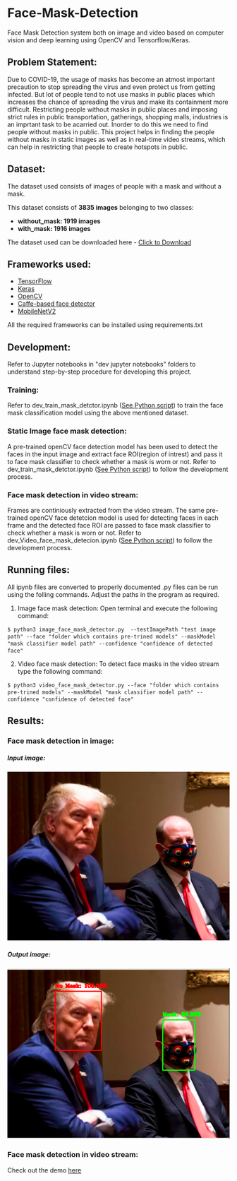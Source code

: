 # Face-Mask-Detection
Face Mask Detection system both on image and video based on computer vision and deep learning using OpenCV and Tensorflow/Keras.

## Problem Statement:
Due to COVID-19, the usage of masks has become an atmost important precaution to stop spreading the virus and even protect us from getting infected. But lot of people tend to not use masks in public places which increases the chance of spreading the virus and make its containment more difficult. Restricting people without masks in public places and imposing strict rules in public transportation, gatherings, shopping malls, industries is an imprtant task to be acarried out. Inorder to do this we need to find people without masks in public. This project helps in finding the people without masks in static images as well as in real-time video streams, which can help in restricting that people to create hotspots in public.

## Dataset:
The dataset used consists of images of people with a mask and without a mask.

This dataset consists of __3835 images__ belonging to two classes:
*	__without_mask: 1919 images__
*	__with_mask: 1916 images__

The dataset used can be downloaded here - [Click to Download](https://drive.google.com/drive/folders/1XDte2DL2Mf_hw4NsmGst7QtYoU7sMBVG?usp=sharing)



## Frameworks used:
- [TensorFlow](https://www.tensorflow.org/)
- [Keras](https://keras.io/)
- [OpenCV](https://opencv.org/)
- [Caffe-based face detector](https://caffe.berkeleyvision.org/)
- [MobileNetV2](https://arxiv.org/abs/1801.04381)

All the required frameworks can be installed using requirements.txt

## Development:

Refer to Jupyter notebooks in "dev jupyter notebooks" folders to understand step-by-step procedure for developing this project.

### Training:
Refer to dev_train_mask_detctor.ipynb ([See Python script](https://github.com/sai-teja-ponugoti/Face-Mask-Detection/blob/main/dev%20jupyter%20notebooks/dev_train_mask_detctor.ipynb)) to train the face mask classification model using the above mentioned dataset.

### Static Image face mask detection:
A pre-trained openCV face detection model has been used to detect the faces in the input image and extract face ROI(region of intrest) and pass it to face mask classifier to check whether a mask is worn or not. Refer to dev_train_mask_detctor.ipynb ([See Python script](https://github.com/sai-teja-ponugoti/Face-Mask-Detection/blob/main/dev%20jupyter%20notebooks/dev_train_mask_detctor.ipynb)) to follow the development process.

### Face mask detection in video stream:
Frames are continiously extracted from the video stream. The same pre-trained openCV face detetcion model is used for detecting faces in each frame and the detected face ROI are passed to face mask classifier to check whether a mask is worn or not. Refer to dev_Video_face_mask_detecion.ipynb ([See Python script](https://github.com/sai-teja-ponugoti/Face-Mask-Detection/blob/main/dev%20jupyter%20notebooks/dev_Video_face_mask_detecion.ipynb)) to follow the development process.

## Running files:
All ipynb files are converted to properly documented .py files can be run using the folling commands. Adjust the paths in the program as required.

1. Image face mask detection: Open terminal and execute the following command:
```
$ python3 image_face_mask_detector.py  --testImagePath "test image path" --face "folder which contains pre-trined models" --maskModel "mask classifier model path" --confidence "confidence of detected face"
```

2. Video face mask detection: To detect face masks in the video stream type the following command: 
```
$ python3 video_face_mask_detector.py --face "folder which contains pre-trined models" --maskModel "mask classifier model path" --confidence "confidence of detected face"
```

## Results:
### Face mask detection in image:

##### Input image: 
![](https://github.com/sai-teja-ponugoti/Face-Mask-Detection/blob/main/test_image.png)

##### Output image: 
![](https://github.com/sai-teja-ponugoti/Face-Mask-Detection/blob/main/output.png)

### Face mask detection in video stream:
Check out the demo [here](https://github.com/sai-teja-ponugoti/Face-Mask-Detection/blob/main/output.png)

